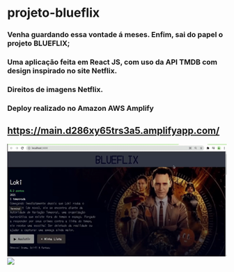 # projeto-blueflix

### Venha guardando essa vontade á meses. Enfim, sai do papel o projeto BLUEFLIX;
### Uma aplicação feita em React JS, com uso da API TMDB com design inspirado no site Netflix.
### Direitos de imagens Netflix.

### Deploy realizado no Amazon AWS Amplify
## https://main.d286xy65trs3a5.amplifyapp.com/

![](/1.gif)
![](/2.gif)

